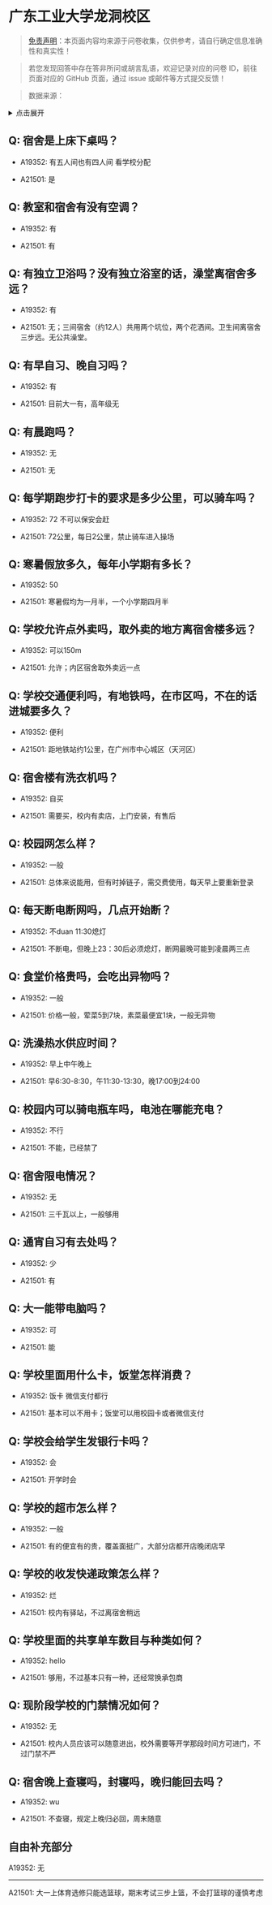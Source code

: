 # 广东工业大学龙洞校区

> [免责声明](https://colleges.chat/#_3)：本页面内容均来源于问卷收集，仅供参考，请自行确定信息准确性和真实性！

> 若您发现回答中存在答非所问或胡言乱语，欢迎记录对应的问卷 ID，前往页面对应的 GitHub 页面，通过 issue 或邮件等方式提交反馈！

> 数据来源：

<details><summary>点击展开</summary>
<ul>
<li>A19352: 匿名 (2023 年 06 月)</li>
<li>A21501: 匿名 (2024 年 02 月)</li>
</ul>
</details>

## Q: 宿舍是上床下桌吗？

- A19352: 有五人间也有四人间 看学校分配

- A21501: 是

## Q: 教室和宿舍有没有空调？

- A19352: 有

- A21501: 有

## Q: 有独立卫浴吗？没有独立浴室的话，澡堂离宿舍多远？

- A19352: 有

- A21501: 无；三间宿舍（约12人）共用两个坑位，两个花洒间。卫生间离宿舍三步远。无公共澡堂。

## Q: 有早自习、晚自习吗？

- A19352: 有

- A21501: 目前大一有，高年级无

## Q: 有晨跑吗？

- A19352: 无

- A21501: 无

## Q: 每学期跑步打卡的要求是多少公里，可以骑车吗？

- A19352: 72 不可以保安会赶

- A21501: 72公里，每日2公里，禁止骑车进入操场

## Q: 寒暑假放多久，每年小学期有多长？

- A19352: 50

- A21501: 寒暑假均为一月半，一个小学期四月半

## Q: 学校允许点外卖吗，取外卖的地方离宿舍楼多远？

- A19352: 可以150m

- A21501: 允许；内区宿舍取外卖远一点

## Q: 学校交通便利吗，有地铁吗，在市区吗，不在的话进城要多久？

- A19352: 便利

- A21501: 距地铁站约1公里，在广州市中心城区（天河区）

## Q: 宿舍楼有洗衣机吗？

- A19352: 自买

- A21501: 需要买，校内有卖店，上门安装，有售后

## Q: 校园网怎么样？

- A19352: 一般

- A21501: 总体来说能用，但有时掉链子，需交费使用，每天早上要重新登录

## Q: 每天断电断网吗，几点开始断？

- A19352: 不duan 11:30熄灯

- A21501: 不断电，但晚上23：30后必须熄灯，断网最晚可能到凌晨两三点

## Q: 食堂价格贵吗，会吃出异物吗？

- A19352: 一般

- A21501: 价格一般，荤菜5到7块，素菜最便宜1块，一般无异物

## Q: 洗澡热水供应时间？

- A19352: 早上中午晚上

- A21501: 早6:30-8:30，午11:30-13:30，晚17:00到24:00

## Q: 校园内可以骑电瓶车吗，电池在哪能充电？

- A19352: 不行

- A21501: 不能，已经禁了

## Q: 宿舍限电情况？

- A19352: 无

- A21501: 三千瓦以上，一般够用

## Q: 通宵自习有去处吗？

- A19352: 少

- A21501: 有

## Q: 大一能带电脑吗？

- A19352: 可

- A21501: 能

## Q: 学校里面用什么卡，饭堂怎样消费？

- A19352: 饭卡 微信支付都行

- A21501: 基本可以不用卡；饭堂可以用校园卡或者微信支付

## Q: 学校会给学生发银行卡吗？

- A19352: 会

- A21501: 开学时会

## Q: 学校的超市怎么样？

- A19352: 一般

- A21501: 有的便宜有的贵，覆盖面挺广，大部分店都开店晚闭店早

## Q: 学校的收发快递政策怎么样？

- A19352: 烂

- A21501: 校内有驿站，不过离宿舍稍远

## Q: 学校里面的共享单车数目与种类如何？

- A19352: hello

- A21501: 够用，不过基本只有一种，还经常换承包商

## Q: 现阶段学校的门禁情况如何？

- A19352: 无

- A21501: 校内人员应该可以随意进出，校外需要等开学那段时间方可进门，不过门禁不严

## Q: 宿舍晚上查寝吗，封寝吗，晚归能回去吗？

- A19352: wu

- A21501: 不查寝，规定上晚归必回，周末随意

## 自由补充部分

A19352: 无

***

A21501: 大一上体育选修只能选篮球，期末考试三步上篮，不会打篮球的谨慎考虑